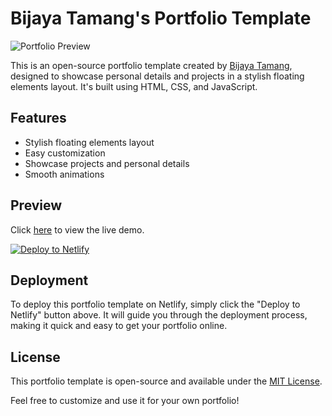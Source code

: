 # Bijaya Tamang's Portfolio Template

![Portfolio Preview](https://bijaytamang.netlify.app)

This is an open-source portfolio template created by [Bijaya Tamang](https://bijaytamang.netlify.app/), designed to showcase personal details and projects in a stylish floating elements layout. It's built using HTML, CSS, and JavaScript.

## Features

- Stylish floating elements layout
- Easy customization
- Showcase projects and personal details
- Smooth animations

## Preview

Click [here](https://bijaytamang.netlify.app/) to view the live demo.

[![Deploy to Netlify](https://www.netlify.com/img/deploy/button.svg)](https://app.netlify.com/start/deploy?repository=https://github.com/bijaytamang/bijaytamang.github.io)

## Deployment

To deploy this portfolio template on Netlify, simply click the "Deploy to Netlify" button above. It will guide you through the deployment process, making it quick and easy to get your portfolio online.

## License

This portfolio template is open-source and available under the [MIT License](LICENSE).

Feel free to customize and use it for your own portfolio!

